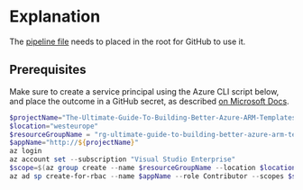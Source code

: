 # Explanation

The [pipeline file](../../.github/workflows/main.yaml) needs to placed in the root for GitHub to use it.

## Prerequisites

Make sure to create a service principal using the Azure CLI script below, and place the outcome in a GitHub secret, as described [on Microsoft Docs](https://docs.microsoft.com/en-us/azure/azure-resource-manager/templates/deploy-github-actions#configure-deployment-credentials).

``` powershell
$projectName="The-Ultimate-Guide-To-Building-Better-Azure-ARM-Templates"
$location="westeurope"
$resourceGroupName = "rg-ultimate-guide-to-building-better-azure-arm-templates"
$appName="http://${projectName}"
az login
az account set --subscription "Visual Studio Enterprise"
$scope=$(az group create --name $resourceGroupName --location $location --query 'id')
az ad sp create-for-rbac --name $appName --role Contributor --scopes $scope --sdk-auth
```
